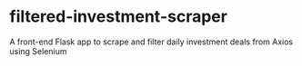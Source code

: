 # filtered-investment-scraper
A front-end Flask app to scrape and filter daily investment deals from Axios using Selenium

